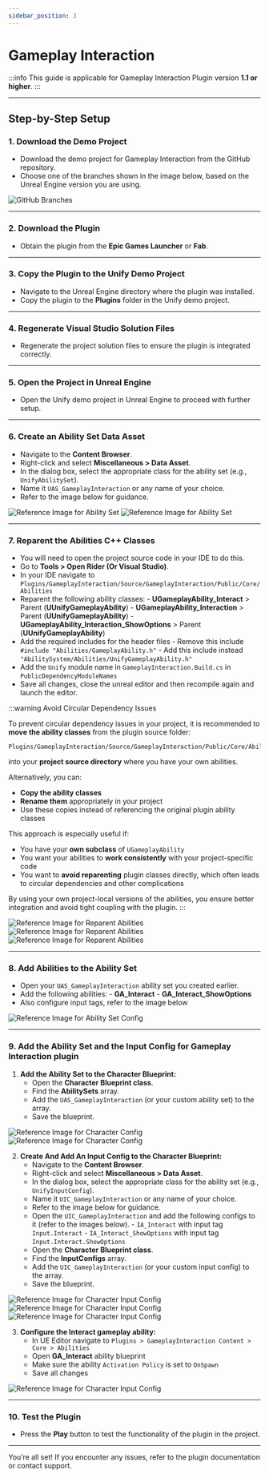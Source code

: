 ```yaml
---
sidebar_position: 3
---
```


# Gameplay Interaction

:::info
This guide is applicable for Gameplay Interaction Plugin version **1.1 or higher**.
:::

---

## Step-by-Step Setup

### 1. Download the Demo Project  
- Download the demo project for Gameplay Interaction from the GitHub repository.  
- Choose one of the branches shown in the image below, based on the Unreal Engine version you are using.  

![GitHub Branches](images/github-gi-branches-dev.png)

---

### 2. Download the Plugin  
- Obtain the plugin from the **Epic Games Launcher** or **Fab**.

---

### 3. Copy the Plugin to the Unify Demo Project  
- Navigate to the Unreal Engine directory where the plugin was installed.  
- Copy the plugin to the **Plugins** folder in the Unify demo project.  

---

### 4. Regenerate Visual Studio Solution Files  
- Regenerate the project solution files to ensure the plugin is integrated correctly.

---

### 5. Open the Project in Unreal Engine  
- Open the Unify demo project in Unreal Engine to proceed with further setup.

---

### 6. Create an Ability Set Data Asset  
- Navigate to the **Content Browser**.  
- Right-click and select **Miscellaneous > Data Asset**.  
- In the dialog box, select the appropriate class for the ability set (e.g., `UnifyAbilitySet`).  
- Name it `UAS_GameplayInteraction` or any name of your choice.  
- Refer to the image below for guidance.  

![Reference Image for Ability Set](images/gc_ability_set_unify.png)
![Reference Image for Ability Set](images/gi_ability_set_created.png) 

---

### 7. Reparent the Abilities C++ Classes 
- You will need to open the project source code in your IDE to do this. 
- Go to **Tools > Open Rider (Or Visual Studio)**.  
- In your IDE navigate to `Plugins/GameplayInteraction/Source/GameplayInteraction/Public/Core/Abilities`
- Reparent the following ability classes:
      - **UGameplayAbility_Interact** > Parent (**UUnifyGameplayAbility**)
      - **UGameplayAbility_Interaction** > Parent (**UUnifyGameplayAbility**)
      - **UGameplayAbility_Interaction_ShowOptions** > Parent (**UUnifyGameplayAbility**)
- Add the required includes for the header files
      - Remove this include `#include "Abilities/GameplayAbility.h"`
      - Add this include instead `"AbilitySystem/Abilities/UnifyGameplayAbility.h"` 
- Add the `Unify` module name in `GameplayInteraction.Build.cs` in `PublicDependencyModuleNames`
- Save all changes, close the unreal editor and then recompile again and launch the editor.

:::warning Avoid Circular Dependency Issues

To prevent circular dependency issues in your project, it is recommended to **move the ability classes** from the plugin source folder:

```
Plugins/GameplayInteraction/Source/GameplayInteraction/Public/Core/Abilities
```

into your **project source directory** where you have your own abilities.

Alternatively, you can:

- **Copy the ability classes**
- **Rename them** appropriately in your project
- Use these copies instead of referencing the original plugin ability classes

This approach is especially useful if:

- You have your **own subclass** of `UGameplayAbility`
- You want your abilities to **work consistently** with your project-specific code
- You want to **avoid reparenting** plugin classes directly, which often leads to circular dependencies and other complications

By using your own project-local versions of the abilities, you ensure better integration and avoid tight coupling with the plugin.
:::

![Reference Image for Reparent Abilities](images/gi_classes_to_reparent.png)
![Reference Image for Reparent Abilities](images/gi_class_reparent_example.png)
![Reference Image for Reparent Abilities](images/gi_build_cs_add_unify.png)

---

### 8. Add Abilities to the Ability Set  
- Open your `UAS_GameplayInteraction` ability set you created earlier.
- Add the following abilities:
      - **GA_Interact**
      - **GA_Interact_ShowOptions**
- Also configure input tags, refer to the image below

![Reference Image for Ability Set Config](images/gi_ability_set_configs.png)


---

### 9. Add the Ability Set and the Input Config for Gameplay Interaction plugin  
1. **Add the Ability Set to the Character Blueprint:**  
   - Open the **Character Blueprint class**.  
   - Find the **AbilitySets** array.  
   - Add the `UAS_GameplayInteraction` (or your custom ability set) to the array.  
   - Save the blueprint.  

![Reference Image for Character Config](images/character_gc_setup_01.png)
![Reference Image for Character Config](images/gi_character_ability_set_preview.png)

2. **Create And Add An Input Config to the Character Blueprint:** 
   - Navigate to the **Content Browser**.  
   - Right-click and select **Miscellaneous > Data Asset**.  
   - In the dialog box, select the appropriate class for the ability set (e.g., `UnifyInputConfig`).  
   - Name it `UIC_GameplayInteraction` or any name of your choice.  
   - Refer to the image below for guidance.  
   - Open the `UIC_GameplayInteraction` and add the following configs to it (refer to the images below).
         - `IA_Interact` with input tag `Input.Interact`
         - `IA_Interact_ShowOptions` with input tag `Input.Interact.ShowOptions` 
   - Open the **Character Blueprint class**.  
   - Find the **InputConfigs** array.  
   - Add the `UIC_GameplayInteraction` (or your custom input config) to the array.  
   - Save the blueprint.  

![Reference Image for Character Input Config](images/gi_input_config_01.png)
![Reference Image for Character Input Config](images/gi_input_config_02.png)
![Reference Image for Character Input Config](images/gi_character_input_config_preview.png)

3. **Configure the Interact gameplay ability:** 
   - In UE Editor navigate to `Plugins > GameplayInteraction Content > Core > Abilities`
   - Open **GA_Interact** ability blueprint
   - Make sure the ability `Activation Policy` is set to `OnSpawn`
   - Save all changes

![Reference Image for Character Input Config](images/gi_interaction_ability_configs.png)

---

### 10. Test the Plugin  
- Press the **Play** button to test the functionality of the plugin in the project.

---

You’re all set! If you encounter any issues, refer to the plugin documentation or contact support.  